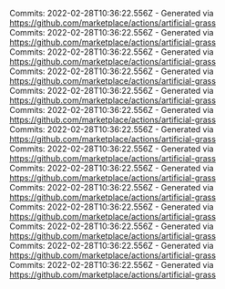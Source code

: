 Commits: 2022-02-28T10:36:22.556Z - Generated via https://github.com/marketplace/actions/artificial-grass
<br>
Commits: 2022-02-28T10:36:22.556Z - Generated via https://github.com/marketplace/actions/artificial-grass
<br>
Commits: 2022-02-28T10:36:22.556Z - Generated via https://github.com/marketplace/actions/artificial-grass
<br>
Commits: 2022-02-28T10:36:22.556Z - Generated via https://github.com/marketplace/actions/artificial-grass
<br>
Commits: 2022-02-28T10:36:22.556Z - Generated via https://github.com/marketplace/actions/artificial-grass
<br>
Commits: 2022-02-28T10:36:22.556Z - Generated via https://github.com/marketplace/actions/artificial-grass
<br>
Commits: 2022-02-28T10:36:22.556Z - Generated via https://github.com/marketplace/actions/artificial-grass
<br>
Commits: 2022-02-28T10:36:22.556Z - Generated via https://github.com/marketplace/actions/artificial-grass
<br>
Commits: 2022-02-28T10:36:22.556Z - Generated via https://github.com/marketplace/actions/artificial-grass
<br>
Commits: 2022-02-28T10:36:22.556Z - Generated via https://github.com/marketplace/actions/artificial-grass
<br>
Commits: 2022-02-28T10:36:22.556Z - Generated via https://github.com/marketplace/actions/artificial-grass
<br>
Commits: 2022-02-28T10:36:22.556Z - Generated via https://github.com/marketplace/actions/artificial-grass
<br>
Commits: 2022-02-28T10:36:22.556Z - Generated via https://github.com/marketplace/actions/artificial-grass
<br>
Commits: 2022-02-28T10:36:22.556Z - Generated via https://github.com/marketplace/actions/artificial-grass
<br>
